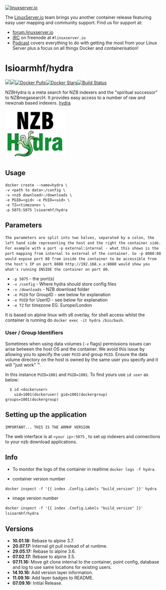 [linuxserverurl]: https://linuxserver.io
[forumurl]: https://forum.linuxserver.io
[ircurl]: https://www.linuxserver.io/irc/
[podcasturl]: https://www.linuxserver.io/podcast/
[appurl]: https://github.com/theotherp/nzbhydra
[hub]: https://hub.docker.com/r/lsioarmhf/hydra/

[![linuxserver.io](https://raw.githubusercontent.com/linuxserver/docker-templates/master/linuxserver.io/img/linuxserver_medium.png)][linuxserverurl]

The [LinuxServer.io][linuxserverurl] team brings you another container release featuring easy user mapping and community support. Find us for support at:
* [forum.linuxserver.io][forumurl]
* [IRC][ircurl] on freenode at `#linuxserver.io`
* [Podcast][podcasturl] covers everything to do with getting the most from your Linux Server plus a focus on all things Docker and containerisation!

# lsioarmhf/hydra
[![](https://images.microbadger.com/badges/version/lsioarmhf/hydra.svg)](https://microbadger.com/images/lsioarmhf/hydra "Get your own version badge on microbadger.com")[![](https://images.microbadger.com/badges/image/lsioarmhf/hydra.svg)](https://microbadger.com/images/lsioarmhf/hydra "Get your own image badge on microbadger.com")[![Docker Pulls](https://img.shields.io/docker/pulls/lsioarmhf/hydra.svg)][hub][![Docker Stars](https://img.shields.io/docker/stars/lsioarmhf/hydra.svg)][hub][![Build Status](https://ci.linuxserver.io/buildStatus/icon?job=Docker-Builders/armhf/armhf-hydra)](https://ci.linuxserver.io/job/Docker-Builders/job/armhf/job/armhf-hydra/)

NZBHydra is a meta search for NZB indexers and the "spiritual successor" to NZBmegasearcH. It provides easy access to a number of raw and newznab based indexers. [hydra](https://github.com/theotherp/nzbhydra)

[![hydra](https://raw.githubusercontent.com/linuxserver/docker-templates/master/linuxserver.io/img/hydra-icon.png)][appurl]

## Usage

```
docker create --name=hydra \
-v <path to data>:/config \
-v <nzb download>:/downloads \
-e PGID=<gid> -e PUID=<uid> \
-e TZ=<timezone> \
-p 5075:5075 lsioarmhf/hydra
```

## Parameters

`The parameters are split into two halves, separated by a colon, the left hand side representing the host and the right the container side. 
For example with a port -p external:internal - what this shows is the port mapping from internal to external of the container.
So -p 8080:80 would expose port 80 from inside the container to be accessible from the host's IP on port 8080
http://192.168.x.x:8080 would show you what's running INSIDE the container on port 80.`


* `-p 5075` - the port(s)
* `-v /config` - Where hydra should store config files
* `-v /downloads` - NZB download folder
* `-e PGID` for GroupID - see below for explanation
* `-e PUID` for UserID - see below for explanation
* `-e TZ` for timezone EG. Europe/London

It is based on alpine linux with s6 overlay, for shell access whilst the container is running do `docker exec -it hydra /bin/bash`.

### User / Group Identifiers

Sometimes when using data volumes (`-v` flags) permissions issues can arise between the host OS and the container. We avoid this issue by allowing you to specify the user `PUID` and group `PGID`. Ensure the data volume directory on the host is owned by the same user you specify and it will "just work" ™.

In this instance `PUID=1001` and `PGID=1001`. To find yours use `id user` as below:

```
  $ id <dockeruser>
    uid=1001(dockeruser) gid=1001(dockergroup) groups=1001(dockergroup)
```

## Setting up the application 
`IMPORTANT... THIS IS THE ARMHF VERSION`

The web interface is at `<your ip>:5075` , to set up indexers and connections to your nzb download applications.


## Info

* To monitor the logs of the container in realtime `docker logs -f hydra`.


* container version number 

`docker inspect -f '{{ index .Config.Labels "build_version" }}' hydra`

* image version number

`docker inspect -f '{{ index .Config.Labels "build_version" }}' lsioarmhf/hydra`

## Versions

+ **10.01.18:** Rebase to alpine 3.7. 
+ **20.07.17:** Internal git pull instead of at runtime.
+ **29.05.17:** Rebase to alpine 3.6. 
+ **07.02.17:** Rebase to alpine 3.5. 
+ **07.11.16:** Move git clone internal to the container, 
point config, database and log to use same locations for existing users.
+ **14.10.16:** Add version layer information.
+ **11.09.16:** Add layer badges to README.
+ **07.09.16:** Initial Release.
